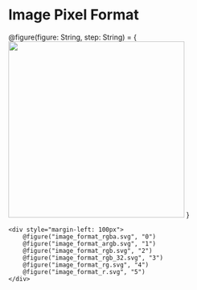 Image Pixel Format
==================

<div>
    @figure(figure: String, step: String) = {
        <img style="width: 350px" data-step="@step"
                src="@routes.Presentations.figure("effective_opencl", figure)">
    }

    <div style="margin-left: 100px">
        @figure("image_format_rgba.svg", "0")
        @figure("image_format_argb.svg", "1")
        @figure("image_format_rgb.svg", "2")
        @figure("image_format_rgb_32.svg", "3")
        @figure("image_format_rg.svg", "4")
        @figure("image_format_r.svg", "5")
    </div>
</div>
